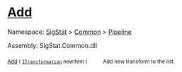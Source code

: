 # [Add](./ParallelTransformPipeline-100663502.md)

Namespace: [SigStat]() > [Common](./../../README.md) > [Pipeline](./../README.md)

Assembly: SigStat.Common.dll

<sub>[Add](./ParallelTransformPipeline-100663502.md) ( [`ITransformation`](./../../ITransformation.md) newItem )</sub>&nbsp;&nbsp;&nbsp;&nbsp;&nbsp;&nbsp;&nbsp;&nbsp;&nbsp;<sub>Add new transform to the list.</sub>
